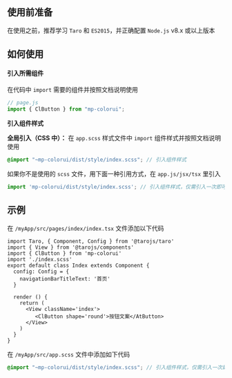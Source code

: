 ## 使用前准备

在使用之前，推荐学习 `Taro` 和 `ES2015`，并正确配置 `Node.js` v8.x 或以上版本

## 如何使用

#### 引入所需组件

在代码中 `import` 需要的组件并按照文档说明使用

```js
// page.js
import { ClButton } from "mp-colorui";
```

**引入组件样式**

**全局引入（CSS 中）：** 在 `app.scss` 样式文件中 `import` 组件样式并按照文档说明使用

```scss
@import "~mp-colorui/dist/style/index.scss"; // 引入组件样式
```

如果你不是使用的 `scss` 文件，用下面一种引用方式，在 `app.js/jsx/tsx` 里引入

```js
import 'mp-colorui/dist/style/index.scss'; // 引入组件样式，仅需引入一次即可
```

## 示例

在 `/myApp/src/pages/index/index.tsx` 文件添加以下代码

```tsx
import Taro, { Component, Config } from '@tarojs/taro'
import { View } from '@tarojs/components'
import { ClButton } from 'mp-colorui'
import './index.scss'
export default class Index extends Component {
  config: Config = {
    navigationBarTitleText: '首页'
  }

  render () {
    return (
      <View className='index'>
         <ClButton shape='round'>按钮文案</AtButton>
      </View>
    )
  }
}
```

在 `/myApp/src/app.scss` 文件中添加如下代码

```scss
@import "~mp-colorui/dist/style/index.scss"; // 引入组件样式，仅需引入一次即可
```
